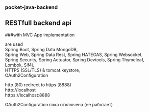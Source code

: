 ### pocket-java-backend

## RESTfull backend api
###with MVC App implementation 

are used 
\
Spring Boot, Spring Data MongoDB, 
\
Spring Web, Spring Data Rest, Spring HATEOAS, Spring Websocket, 
\
Spring Security, Spring Actuator, Spring Devtools, Spring Thymeleaf,
\
Lombok, Slf4j,
\
HTTPS (SSL/TLS) & tomcat.keystore,
\
OAuth2Configuration


http (80) redirect to https (8888)
\
http://localhost
\
https://localhost:8888

OAuth2Configuration пока отключена (не работает)
